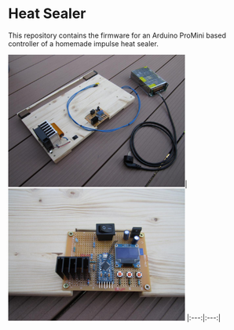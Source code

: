 # Heat Sealer

This repository contains the firmware for an Arduino ProMini based controller of a homemade impulse heat sealer.

<img src="/docs/IMG_3384_heat_sealer.JPG" height="270" width="360">|
<img src="/docs/IMG_3362_controller.JPG" height="270" width="360">
|:---:|:---:|
